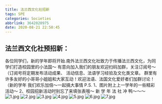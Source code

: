 ```yaml
---
title: 法兰西文化社招新
tags: SPE
categories: Societies
abbrlink: 3642020975
date: 2020-08-21 22:50:45
---
```

## 法兰西文化社预招新：
各位同学们，新的学年即将开始.南外法兰西文化社致力于传播法兰西文化，为同学们打造校园里的小法国～
有意向加入我们的朋友欢迎扫码加群，关注订阅号～（订阅号将定期发布活动成果、 活动信息、法语学习经验及文化类文章。
群里有许多友好的小哥哥小姐姐和大家互动！欢迎法语、法国文化爱好者们加群讨论！（新的学年 我们欢乐加倍～一起搞大事情
P.S.
1、图片附上上一学年的一些精彩活动～
2、校园招新活动时别忘了来填张表哦～
新 学 年 法 社 冲 鸭～～～
![1.jpg](https://i.loli.net/2020/08/21/6ErWPO3C4g82ITS.jpg)
![2.jpg](https://i.loli.net/2020/08/21/aywGW2udYvNcADm.jpg)
![3.jpg](https://i.loli.net/2020/08/21/W46HEA39wueTaMO.jpg)
![4.jpg](https://i.loli.net/2020/08/21/NfwzGKq5WmgAIB6.jpg)
![5.jpg](https://i.loli.net/2020/08/21/U6VcZTPyW3jxQNR.jpg)
![6.jpg](https://i.loli.net/2020/08/21/iZDvSHBNopjn3E8.jpg)
![7.jpg](https://i.loli.net/2020/08/21/kM5eTubWKdG1Jgm.jpg)